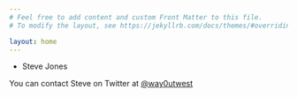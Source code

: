 ```yaml
---
# Feel free to add content and custom Front Matter to this file.
# To modify the layout, see https://jekyllrb.com/docs/themes/#overriding-theme-defaults

layout: home
---
```


* Steve Jones

You can contact Steve on Twitter at [@way0utwest](https://twitter.com/way0utwest/)

